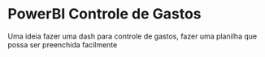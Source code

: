 # PowerBI Controle de Gastos
 Uma ideia fazer uma dash para controle de gastos, fazer uma planilha que possa ser preenchida facilmente
